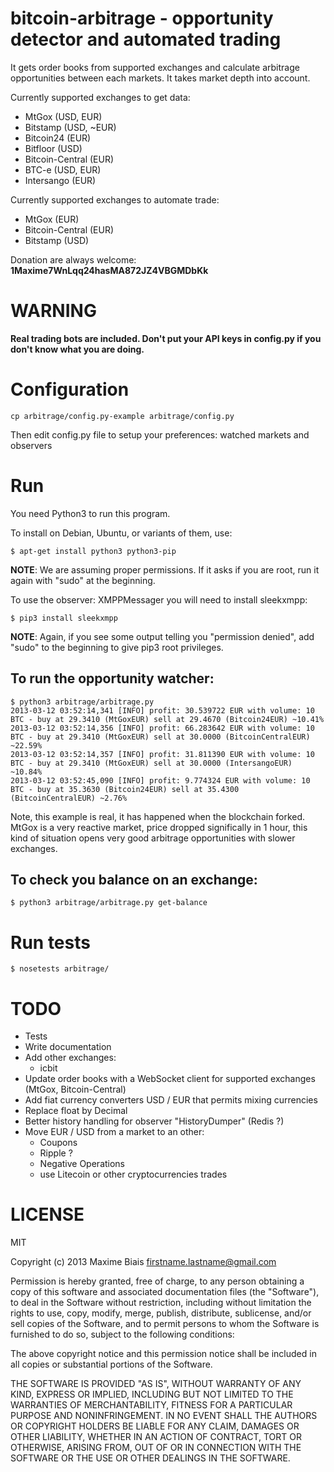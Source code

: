 # bitcoin-arbitrage - opportunity detector and automated trading

It gets order books from supported exchanges and calculate arbitrage
opportunities between each markets. It takes market depth into account.

Currently supported exchanges to get data:
 - MtGox (USD, EUR)
 - Bitstamp (USD, ~EUR)
 - Bitcoin24 (EUR)
 - Bitfloor (USD)
 - Bitcoin-Central (EUR)
 - BTC-e (USD, EUR)
 - Intersango (EUR)

Currently supported exchanges to automate trade:
 - MtGox (EUR)
 - Bitcoin-Central (EUR)
 - Bitstamp (USD)

Donation are always welcome: **1Maxime7WnLqq24hasMA872JZ4VBGMDbKk**

# WARNING

**Real trading bots are included. Don't put your API keys in config.py
  if you don't know what you are doing.**

# Configuration

    cp arbitrage/config.py-example arbitrage/config.py

Then edit config.py file to setup your preferences: watched markets
and observers


# Run

You need Python3 to run this program.

To install on Debian, Ubuntu, or variants of them, use:

    $ apt-get install python3 python3-pip
    
**NOTE**: We are assuming proper permissions. If it asks if you are root, run it again with "sudo" at the beginning.

To use the observer:
XMPPMessager you will need to install sleekxmpp:

    $ pip3 install sleekxmpp
    
**NOTE**: Again, if you see some output telling you "permission denied", add "sudo" to the beginning to give pip3 root privileges.

## To run the opportunity watcher:

    $ python3 arbitrage/arbitrage.py
    2013-03-12 03:52:14,341 [INFO] profit: 30.539722 EUR with volume: 10 BTC - buy at 29.3410 (MtGoxEUR) sell at 29.4670 (Bitcoin24EUR) ~10.41%
    2013-03-12 03:52:14,356 [INFO] profit: 66.283642 EUR with volume: 10 BTC - buy at 29.3410 (MtGoxEUR) sell at 30.0000 (BitcoinCentralEUR) ~22.59%
    2013-03-12 03:52:14,357 [INFO] profit: 31.811390 EUR with volume: 10 BTC - buy at 29.3410 (MtGoxEUR) sell at 30.0000 (IntersangoEUR) ~10.84%
    2013-03-12 03:52:45,090 [INFO] profit: 9.774324 EUR with volume: 10 BTC - buy at 35.3630 (Bitcoin24EUR) sell at 35.4300 (BitcoinCentralEUR) ~2.76%

Note, this example is real, it has happened when the blockchain
forked. MtGox is a very reactive market, price dropped significally in
1 hour, this kind of situation opens very good arbitrage
opportunities with slower exchanges.

## To check you balance on an exchange:

    $ python3 arbitrage/arbitrage.py get-balance

# Run tests

    $ nosetests arbitrage/

# TODO

 * Tests
 * Write documentation
 * Add other exchanges:
   * icbit
 * Update order books with a WebSocket client for supported exchanges
   (MtGox, Bitcoin-Central)
 * Add fiat currency converters USD / EUR that permits mixing currencies
 * Replace float by Decimal
 * Better history handling for observer "HistoryDumper" (Redis ?)
 * Move EUR / USD from a market to an other:
   * Coupons
   * Ripple ?
   * Negative Operations
   * use Litecoin or other cryptocurrencies trades

# LICENSE

MIT

Copyright (c) 2013 Maxime Biais <firstname.lastname@gmail.com>

Permission is hereby granted, free of charge, to any person obtaining a copy of this software and associated documentation files (the "Software"), to deal in the Software without restriction, including without limitation the rights to use, copy, modify, merge, publish, distribute, sublicense, and/or sell copies of the Software, and to permit persons to whom the Software is furnished to do so, subject to the following conditions:

The above copyright notice and this permission notice shall be included in all copies or substantial portions of the Software.

THE SOFTWARE IS PROVIDED "AS IS", WITHOUT WARRANTY OF ANY KIND, EXPRESS OR IMPLIED, INCLUDING BUT NOT LIMITED TO THE WARRANTIES OF MERCHANTABILITY, FITNESS FOR A PARTICULAR PURPOSE AND NONINFRINGEMENT. IN NO EVENT SHALL THE AUTHORS OR COPYRIGHT HOLDERS BE LIABLE FOR ANY CLAIM, DAMAGES OR OTHER LIABILITY, WHETHER IN AN ACTION OF CONTRACT, TORT OR OTHERWISE, ARISING FROM, OUT OF OR IN CONNECTION WITH THE SOFTWARE OR THE USE OR OTHER DEALINGS IN THE SOFTWARE.
